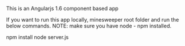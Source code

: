 This is an Angularjs 1.6 component based app

If you want to run this app locally, minesweeper root folder and run the below commands.
NOTE: make sure you have node - npm installed.

npm install
node server.js
